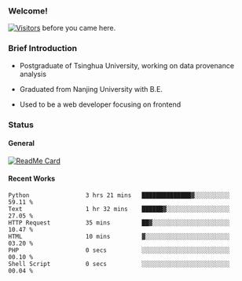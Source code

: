 ### Welcome!

[![Visitors](https://visitor-badge.laobi.icu/badge?page_id=HermitSun.HermitSun)]() before you came here.

### Brief Introduction

- Postgraduate of Tsinghua University, working on data provenance analysis

- Graduated from Nanjing University with B.E.

- Used to be a web developer focusing on frontend

### Status

#### General

[![ReadMe Card](https://github-readme-stats.hermitsun.vercel.app/api?username=HermitSun&count_private=true&show_icons=true)]()

#### Recent Works

<!--START_SECTION:waka-->

```text
Python                3 hrs 21 mins   ██████████████▓░░░░░░░░░░   59.11 %
Text                  1 hr 32 mins    ██████▓░░░░░░░░░░░░░░░░░░   27.05 %
HTTP Request          35 mins         ██▓░░░░░░░░░░░░░░░░░░░░░░   10.47 %
HTML                  10 mins         ▓░░░░░░░░░░░░░░░░░░░░░░░░   03.20 %
PHP                   0 secs          ░░░░░░░░░░░░░░░░░░░░░░░░░   00.10 %
Shell Script          0 secs          ░░░░░░░░░░░░░░░░░░░░░░░░░   00.04 %
```

<!--END_SECTION:waka-->
